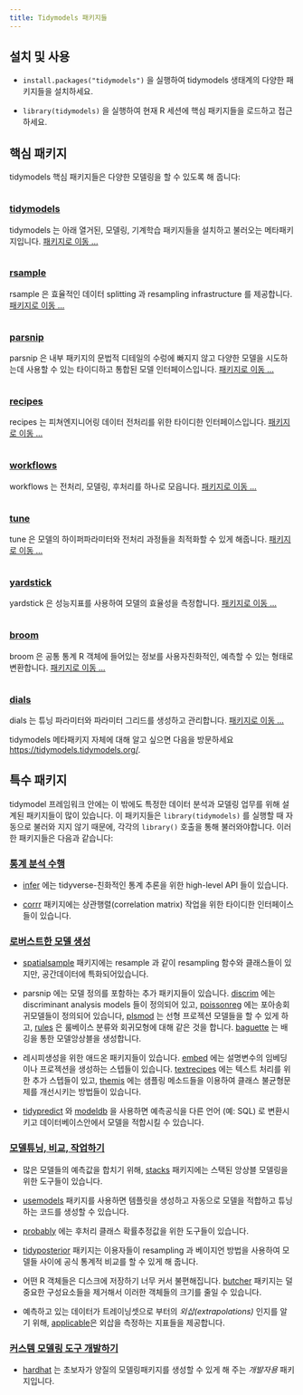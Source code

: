 ```yaml
---
title: Tidymodels 패키지들
---
```


## 설치 및 사용

* `install.packages("tidymodels")` 을 실행하여 tidymodels 생태계의 다양한 패키지들을 설치하세요.

* `library(tidymodels)` 을 실행하여 현재 R 세션에 핵심 패키지들을 로드하고 접근하세요.

<div class="package-section">

<div class="package-section-info">

## 핵심 패키지

  <p>tidymodels 핵심 패키지들은 다양한 모델링을 할 수 있도록 해 줍니다:</p>
</div>

<div class="packages">
  <div class="package">
    <img class="package-image" src="/images/tidymodels.png" alt=""></img>
    <div class="package-info">
      <h3><a href="https://tidymodels.tidymodels.org/"> tidymodels </a></h3>
      <p>tidymodels 는 아래 열거된, 모델링, 기계학습 패키지들을 설치하고 불러오는 메타패키지입니다.
      <a href="https://tidymodels.tidymodels.org/" aria-hidden="true">패키지로 이동 ...</a></p>
    </div>
  </div>
  <div class="package">
    <img class="package-image" src="/images/rsample.png" alt=""></img>
    <div class="package-info">
      <h3><a href="https://rsample.tidymodels.org/">rsample</a></h3>
      <p>rsample 은 효율적인 데이터 splitting 과 resampling infrastructure 를 제공합니다. <a href="https://rsample.tidymodels.org/" aria-hidden="true">패키지로 이동 ...</a></p>
    </div>
  </div>
  <div class="package">
    <img class="package-image" src="/images/parsnip.png" alt=""></img>
    <div class="package-info">
      <h3><a href="https://parsnip.tidymodels.org/"> parsnip </a></h3>
      <p>parsnip 은 내부 패키지의 문법적 디테일의 수렁에 빠지지 않고 다양한 모델을 시도하는데 사용할 수 있는 타이디하고 통합된 모델 인터페이스입니다. <a href="https://parsnip.tidymodels.org/" aria-hidden="true">패키지로 이동 ...</a></p>
    </div>
  </div>  
  <div class="package">
    <img class="package-image" src="/images/recipes.png" alt=""></img>
    <div class="package-info">
      <h3><a href="https://recipes.tidymodels.org/"> recipes </a></h3>
      <p>recipes 는 피쳐엔지니어링 데이터 전처리를 위한 타이디한 인터페이스입니다. <a href="https://recipes.tidymodels.org/" aria-hidden="true">패키지로 이동 ...</a></p>
    </div>
  </div>
  <div class="package">
    <img class="package-image" src="/images/workflows.png" alt=""></img>
    <div class="package-info">
      <h3><a href="https://workflows.tidymodels.org/"> workflows </a></h3>
      <p>workflows 는 전처리, 모델링, 후처리를 하나로 모읍니다. <a href="https://workflows.tidymodels.org/" aria-hidden="true">패키지로 이동 ...</a></p>
    </div>
  </div> 
  <div class="package">
    <img class="package-image" src="/images/tune.png" alt=""></img>
    <div class="package-info">
      <h3><a href="https://tune.tidymodels.org/"> tune </a></h3>
      <p>tune 은 모델의 하이퍼파라미터와 전처리 과정들을 최적화할 수 있게 해줍니다. <a href="https://tune.tidymodels.org/" aria-hidden="true">패키지로 이동 ...</a></p>
    </div>
  </div>  
  <div class="package">
    <img class="package-image" src="/images/yardstick.png" alt=""></img>
    <div class="package-info">
      <h3><a href="https://yardstick.tidymodels.org/"> yardstick </a></h3>
      <p>yardstick 은 성능지표를 사용하여 모델의 효율성을 측정합니다. <a href="https://yardstick.tidymodels.org/" aria-hidden="true">패키지로 이동 ...</a></p>
    </div>
  </div>
  <div class="package">
    <img class="package-image" src="/images/broom.png" alt=""></img>
    <div class="package-info">
      <h3><a href="https://broom.tidymodels.org/"> broom </a></h3>
      <p>broom 은 공통 통계 R 객체에 들어있는 정보를 사용자친화적인, 예측할 수 있는 형태로 변환합니다. 
      <a href="https://broom.tidymodels.org/" aria-hidden="true">패키지로 이동 ...</a></p>
    </div>
  </div>
  <div class="package">
    <img class="package-image" src="/images/dials.png" alt=""></img>
    <div class="package-info">
      <h3><a href="https://dials.tidymodels.org/"> dials </a></h3>
      <p>dials 는 튜닝 파라미터와 파라미터 그리드를 생성하고 관리합니다.
      <a href="https://dials.tidymodels.org/" aria-hidden="true">패키지로 이동 ...</a></p>
    </div>
  </div>  

</div>
</div>

tidymodels 메타패키지 자체에 대해 알고 싶으면 다음을 방문하세요 <https://tidymodels.tidymodels.org/>.

## 특수 패키지

tidymodel 프레임워크 안에는 이 밖에도 특정한 데이터 분석과 모델링 업무를 위해 설계된 패키지들이 많이 있습니다. 이 패키지들은 `library(tidymodels)` 를 실행할 때 자동으로 불러와 지지 않기 때문에, 각각의 `library()` 호출을 통해 불러와야합니다. 이러한 패키지들은 다음과 같습니다: 

### [통계 분석 수행](/learn/statistics/)

* [infer](https://infer.netlify.com/) 에는 tidyverse-친화적인 통계 추론을 위한 high-level API 들이 있습니다.

* [corrr](https://corrr.tidymodels.org/) 패키지에는 상관행렬(correlation matrix) 작업을 위한 타이디한 인터페이스들이 있습니다.

### [로버스트한 모델 생성](/learn/models/)

* [spatialsample](http://spatialsample.tidymodels.org/) 패키지에는 resample 과 같이 resampling 함수와 클래스들이 있지만, 공간데이터에 특화되어있습니다.

* parsnip 에는 모델 정의를 포함하는 추가 패키지들이 있습니다. [discrim](https://discrim.tidymodels.org/) 에는 discriminant analysis models 들이 정의되어 있고, [poissonreg](https://poissonreg.tidymodels.org/) 에는 포아송회귀모델들이 정의되어 있습니다, [plsmod](https://plsmod.tidymodels.org/) 는 선형 프로젝션 모델들을 할 수 있게 하고, [rules](https://rules.tidymodels.org/) 은 룰베이스 분류와 회귀모형에 대해 같은 것을 합니다. [baguette](https://baguette.tidymodels.org/) 는 배깅을 통한 모델앙상블을 생성합니다.

* 레시피생성을 위한 애드온 패키지들이 있습니다. [embed](https://embed.tidymodels.org/) 에는 설명변수의 임베딩이나 프로젝션을 생성하는 스텝들이 있습니다. [textrecipes](https://textrecipes.tidymodels.org/) 에는 텍스트 처리를 위한 추가 스텝들이 있고, [themis](https://themis.tidymodels.org/) 에는 샘플링 메소드들을 이용하여 클래스 불균형문제를 개선시키는 방법들이 있습니다. 

* [tidypredict](https://tidypredict.tidymodels.org/) 와 [modeldb](https://modeldb.tidymodels.org/) 을 사용하면 예측공식을 다른 언어 (예: SQL) 로 변환시키고 데이터베이스안에서 모델을 적합시킬 수 있습니다. 

### [모델튜닝, 비교, 작업하기](/learn/work/)

* 많은 모델들의 예측값을 합치기 위해, [stacks](https://stacks.tidymodels.org/) 패키지에는 스택된 앙상블 모델링을 위한 도구들이 있습니다.

* [usemodels](https://usemodels.tidymodels.org/) 패키지를 사용하면 템플릿을 생성하고 자동으로 모델을 적합하고 튜닝하는 코드를 생성할 수 있습니다.

* [probably](https://probably.tidymodels.org/) 에는 후처리 클래스 확률추정값을 위한 도구들이 있습니다.

* [tidyposterior](https://tidyposterior.tidymodels.org/) 패키지는 이용자들이 resampling 과 베이지언 방법을 사용하여 모델들 사이에 공식 통계적 비교를 할 수 있게 해 줍니다.

* 어떤 R 객체들은 디스크에 저장하기 너무 커서 불편해집니다. [butcher](https://butcher.tidymodels.org/) 패키지는 덜 중요한 구성요소들을 제거해서 이러한 객체들의 크기를 줄일 수 있습니다.

* 예측하고 있는 데이터가 트레이닝셋으로 부터의 _외삽(extrapolations)_ 인지를 알기 위해, [applicable](https://applicable.tidymodels.org/)은 외삽을 측정하는 지표들을 제공합니다. 

### [커스템 모델링 도구 개발하기](/learn/develop/)

* [hardhat](https://hardhat.tidymodels.org/) 는 초보자가 양질의 모델링패키지를 생성할 수 있게 해 주는 _개발자용_ 패키지입니다. 
